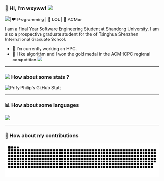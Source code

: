 ### 👋 Hi, I'm wxyww!  <img src="https://github.com/TheDudeThatCode/TheDudeThatCode/blob/master/Assets/Earth.gif" width="24px">

 ![](https://codeforces-readme-stats.vercel.app/api/badge?username=wxyww)|:heart: Programming | :blue_heart: LOL | :yellow_heart: ACMer 

I am a Final Year Software Engineering Student at  Shandong University. I am also a prospective graduate student for the of Tsinghua Shenzhen International Graduate School.

- 🔭 I’m currently working on HPC.
- 🌱 I like algorithm and I won the gold medal in the ACM-ICPC regional competition.<img src="https://media.giphy.com/media/WUlplcMpOCEmTGBtBW/giphy.gif" width="30">

----

### <img src="https://media.giphy.com/media/VgCDAzcKvsR6OM0uWg/giphy.gif" width="50"> How about some stats ?

![Prify Philip's GitHub Stats](https://github-readme-stats.vercel.app/api?username=wxyww2049&hide=["stars"]&show_icons=true)

-------

### 📊 **How about some languages**

![](https://github-readme-stats.vercel.app/api/top-langs/?username=wxyww2049&hide=html,css,scss&layout=compact)

---

### 🤠 How about my contributions

![github-user-contribution](https://raw.githubusercontent.com/wxyww2049/wxyww2049/refs/heads/output/github-contribution-grid-snake.svg)
